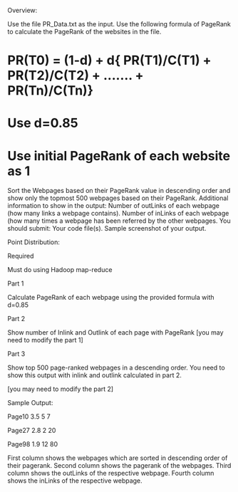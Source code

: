 Overview:

Use the file PR_Data.txt as the input.
Use the following formula of PageRank to calculate the PageRank of the websites in the file.
# PR(T0) = (1-d) + d{ PR(T1)/C(T1) + PR(T2)/C(T2) + ....… +    PR(Tn)/C(Tn)}

# Use d=0.85

# Use initial PageRank of each website as 1

Sort the Webpages based on their PageRank value in descending order and show only the topmost 500 webpages based on their PageRank.
Additional information to show in the output:
Number of outLinks of each webpage (how many links a webpage contains).
Number of inLinks of each webpage (how many times a webpage has been referred by the other webpages.
You should submit:
Your code file(s).
Sample screenshot of your output.
 

Point Distribution:

Required

Must do using Hadoop map-reduce

Part 1

Calculate PageRank of each webpage using the provided formula with d=0.85

Part 2

Show number of Inlink and Outlink of each page with PageRank
[you may need to modify the part 1]

Part 3

Show top 500 page-ranked webpages in a descending order. You need to show this output with inlink and outlink calculated in part 2.

[you may need to modify the part 2]

 

Sample Output:

Page10                 3.5              5        7

Page27                 2.8              2        20

Page98                 1.9              12      80

 

First column shows the webpages which are sorted in descending order of their pagerank.
Second column shows the pagerank of the webpages.
Third column shows the outLinks of the respective webpage.
Fourth column shows the inLinks of the respective webpage.
